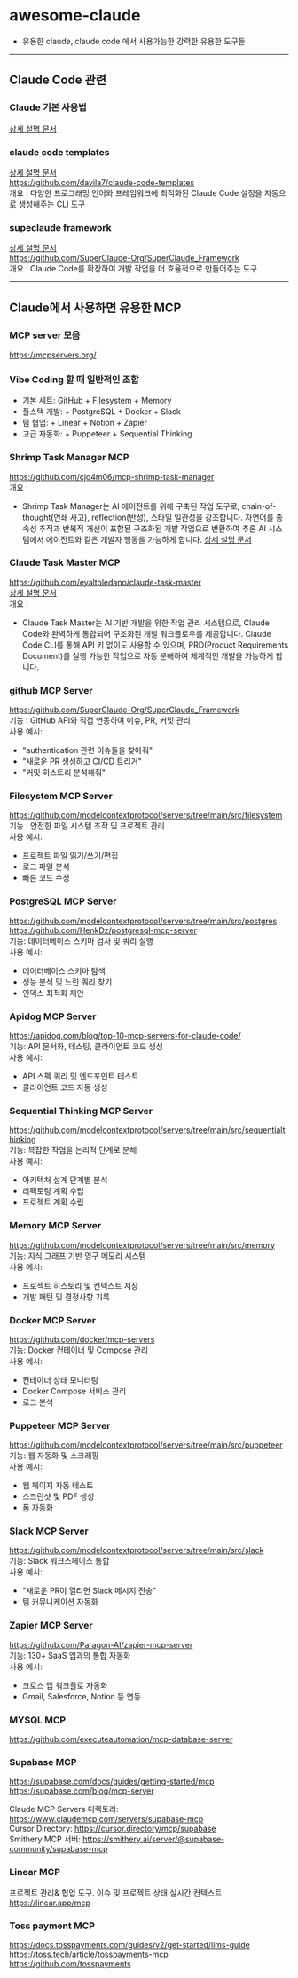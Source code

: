 # awesome-claude
- 유용한 claude, claude code 에서 사용가능한 강력한 유용한 도구들
---
## Claude Code 관련
### Claude 기본 사용법
[상세 설명 문서](claude_code_guide.md)  

### claude code templates
[상세 설명 문서](claude_code_templates.md)  
https://github.com/davila7/claude-code-templates  
개요 : 다양한 프로그래밍 언어와 프레임워크에 최적화된 Claude Code 설정을 자동으로 생성해주는 CLI 도구  

### supeclaude framework
[상세 설명 문서](superclaude_guide.md)  
https://github.com/SuperClaude-Org/SuperClaude_Framework  
개요 : Claude Code를 확장하여 개발 작업을 더 효율적으로 만들어주는 도구  

---
## Claude에서 사용하면 유용한 MCP 
### MCP server 모음
https://mcpservers.org/  


### Vibe Coding 할 때 일반적인 조합
* 기본 세트: GitHub + Filesystem + Memory
* 풀스택 개발: + PostgreSQL + Docker + Slack
* 팀 협업: + Linear + Notion + Zapier
* 고급 자동화: + Puppeteer + Sequential Thinking

### Shrimp Task Manager MCP
https://github.com/cjo4m06/mcp-shrimp-task-manager  
개요 :   
* Shrimp Task Manager는 AI 에이전트를 위해 구축된 작업 도구로, chain-of-thought(연쇄 사고), reflection(반성), 스타일 일관성을 강조합니다. 자연어를 종속성 추적과 반복적 개선이 포함된 구조화된 개발 작업으로 변환하여 추론 AI 시스템에서 에이전트와 같은 개발자 행동을 가능하게 합니다.
[상세 설명 문서](shrimp_task_manager_guide.md)  

### Claude Task Master MCP
https://github.com/eyaltoledano/claude-task-master  
[상세 설명 문서](claude_task_master_for_claude_code.md)    
개요 :  
* Claude Task Master는 AI 기반 개발을 위한 작업 관리 시스템으로, Claude Code와 완벽하게 통합되어 구조화된 개발 워크플로우를 제공합니다. Claude Code CLI를 통해 API 키 없이도 사용할 수 있으며, PRD(Product Requirements Document)를 실행 가능한 작업으로 자동 분해하여 체계적인 개발을 가능하게 합니다.

### github MCP Server
https://github.com/SuperClaude-Org/SuperClaude_Framework  
기능 : GitHub API와 직접 연동하여 이슈, PR, 커밋 관리  
사용 예시:  
  * "authentication 관련 이슈들을 찾아줘"
  * "새로운 PR 생성하고 CI/CD 트리거"
  * "커밋 히스토리 분석해줘"
    
### Filesystem MCP Server
https://github.com/modelcontextprotocol/servers/tree/main/src/filesystem  
기능 : 안전한 파일 시스템 조작 및 프로젝트 관리  
사용 예시:  
  * 프로젝트 파일 읽기/쓰기/편집
  * 로그 파일 분석
  * 빠른 코드 수정
### PostgreSQL MCP Server
https://github.com/modelcontextprotocol/servers/tree/main/src/postgres  
https://github.com/HenkDz/postgresql-mcp-server  
기능: 데이터베이스 스키마 검사 및 쿼리 실행  
사용 예시:  
  * 데이터베이스 스키마 탐색
  * 성능 분석 및 느린 쿼리 찾기
  * 인덱스 최적화 제안

### Apidog MCP Server
https://apidog.com/blog/top-10-mcp-servers-for-claude-code/  
기능: API 문서화, 테스팅, 클라이언트 코드 생성  
사용 예시:  
  * API 스펙 쿼리 및 엔드포인트 테스트
  * 클라이언트 코드 자동 생성
    
### Sequential Thinking MCP Server
https://github.com/modelcontextprotocol/servers/tree/main/src/sequentialthinking  
기능: 복잡한 작업을 논리적 단계로 분해  
사용 예시:  
  * 아키텍처 설계 단계별 분석
  * 리팩토링 계획 수립
  * 프로젝트 계획 수립
    
### Memory MCP Server
https://github.com/modelcontextprotocol/servers/tree/main/src/memory  
기능: 지식 그래프 기반 영구 메모리 시스템  
사용 예시:  
  * 프로젝트 히스토리 및 컨텍스트 저장
  * 개발 패턴 및 결정사항 기록
    
### Docker MCP Server
https://github.com/docker/mcp-servers  
기능: Docker 컨테이너 및 Compose 관리  
사용 예시:  
  * 컨테이너 상태 모니터링
  * Docker Compose 서비스 관리
  * 로그 분석

### Puppeteer MCP Server
https://github.com/modelcontextprotocol/servers/tree/main/src/puppeteer  
기능: 웹 자동화 및 스크래핑  
사용 예시:  
  * 웹 페이지 자동 테스트
  * 스크린샷 및 PDF 생성
  * 폼 자동화

### Slack MCP Server
https://github.com/modelcontextprotocol/servers/tree/main/src/slack  
기능: Slack 워크스페이스 통합  
사용 예시:  
  * "새로운 PR이 열리면 Slack 메시지 전송"
  * 팀 커뮤니케이션 자동화

### Zapier MCP Server
https://github.com/Paragon-AI/zapier-mcp-server  
기능: 130+ SaaS 앱과의 통합 자동화  
사용 예시:  
  * 크로스 앱 워크플로 자동화
  * Gmail, Salesforce, Notion 등 연동

### MYSQL MCP
https://github.com/executeautomation/mcp-database-server  

### Supabase MCP
https://supabase.com/docs/guides/getting-started/mcp  
https://supabase.com/blog/mcp-server  
  
Claude MCP Servers 디렉토리: https://www.claudemcp.com/servers/supabase-mcp  
Cursor Directory: https://cursor.directory/mcp/supabase  
Smithery MCP 서버: https://smithery.ai/server/@supabase-community/supabase-mcp  

### Linear MCP
프로젝트 관리& 협업 도구. 이슈 및 프로젝트 상태 실시간 컨텍스트  
https://linear.app/mcp   

### Toss payment MCP
https://docs.tosspayments.com/guides/v2/get-started/llms-guide  
https://toss.tech/article/tosspayments-mcp  
https://github.com/tosspayments  




